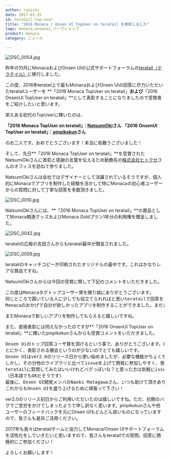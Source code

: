 ```yaml
---
author: ryoichi
date: 2017-01-25
id: teratail-top-user
title: "2016 Monaca / Onsen UI TopUser on teratail を表彰しました"
tags: monaca,onsenui,ワークショップ
product: monaca
category: ニュース

---
```

![DSC_0054.jpg](/blog/content/images/2017/Jan/DSC_0054.jpg)



昨年の10月にMonacaおよびOnsen UIの公式サポートフォーラムの[teratail（テラテイル）](https://teratail.com/)に移行しました。

この度、2016年teratail上で最もMonacaおよびOnsen UIの回答に尽力いただいたteratailユーザーを **「2016 Monaca TopUser on teratail」**および**「2016 OnsenUI TopUser on teratail」**として表彰することになりましたので受賞者をご紹介したいと思います。

栄えある初代のTopUserに輝いたのは、

**「2016 Monaca TopUser on teratail」：[NatsumiOki](https://teratail.com/users/NatsumiOki)さん**
**「2016 OnsenUI TopUser on teratail」：[pinpikokun](https://teratail.com/users/pinpikokun)さん**

のお二人です。おめでとうございます！本当に有難うございました！

<!-- more -->

そして、先日**「2016 Monaca TopUser on teratail」**を受賞されたNatsumiOkiさんに表彰と感謝の言葉を伝えるため勤務先の[株式会社ヒトクセ](http://hitokuse.com/)さんのオフィスを訪ねて参りました。

NatsumiOkiさんは会社ではデザイナーとして活躍されているそうですが、個人的にMonacaでアプリを制作した経験を活かして特にMonacaの初心者ユーザーからの質問に対して丁寧な回答を多数頂きました。




![DSC_0010.jpg](/blog/content/images/2017/Jan/DSC_0010.jpg)

NatsumiOkiさんには、**「2016 Monaca TopUser on teratail」**の賞品としてMonaca関連グッズおよびMonaca Goldプラン1年分の利用権を贈呈しました。



![DSC_0042.jpg](/blog/content/images/2017/Jan/DSC_0042.jpg)

teratailの広報の吉田さんからもteratail最中が贈呈されました。


![DSC_0059.jpg](/blog/content/images/2017/Jan/DSC_0059.jpg)

teratailのキャッチコピーが印刷されたオリジナルの最中です。これはかなりレアな賞品ですね。

NatsumiOkiさんからは今回の受賞に際して下記のコメントをいただきました。


<pre>
この度はMonacaタグトップユーザー賞を賜り誠にありがとうございます。
同じところで躓いている人に少しでも役立てられればと思いteratailで回答をしていましたが、思わぬご褒美をいただけて驚いています。
Monacaのおかげで自分が欲しかったアプリを制作することができました。まだまだ使いこなせていない機能もたくさんあるので、これからもアプリ開発に挑戦していきたいと思います！
</pre>


またMonacaで新しいアプリを制作してもらえると嬉しいですね。


また、直接表彰には伺えなかったのですが**「2016 OnsenUI TopUser on teratail」**に輝いたpinpikokunさんからも受賞コメントをいただきました。

<pre>
Onsen Uiのトップ回答ユーザ賞を頂けるという事で、ありがとうございます。Onsen UIは質問自体が少ないので、ベストアンサー狙いで出来るだけ動作サンプルを用意したのがよかったのかも？
とにかく、表彰される機会というのが少ないのでとても嬉しいです。
Onsen UIはver2.0のリリース日から使い始めましたが、必要な機能がちょくちょくバグっていたのでかなり悩まされた事を覚えています。
しかし、その分他のライブラリと比べてissueを上げて開発に参加しやすく、発展途上を楽しめると思うので、
teratailに質問してみたはいいけれどバグっぽいな？と思った方は気軽にissueを上げる事をお勧めします！
（日本語でもOKだそうです）
最後に、Onsen UI開発メンバのNaoki Matagawaさん、いつも助けて頂きありがとうございます！
これからもOnsen UIを盛り上げるために頑張って下さい！
</pre>

ver2.0のリリース初日からご利用いただいたのは嬉しいですね。ただ、初期のバグでご苦労をかけてしまったようで申し訳なく思います。pinpikokunさんや他ユーザーのフィードバックを元にOnsen UIもどんどん良いものになっていますので、皆さんも是非ご活用ください。

2017年も我々はteratailチームと協力してMonaca/Onsen UIサポートフォーラムを活性化をしていきたいと思いますので、皆さんもteratailでの質問、回答に積極的にご参加ください！

よろしくお願いします！
